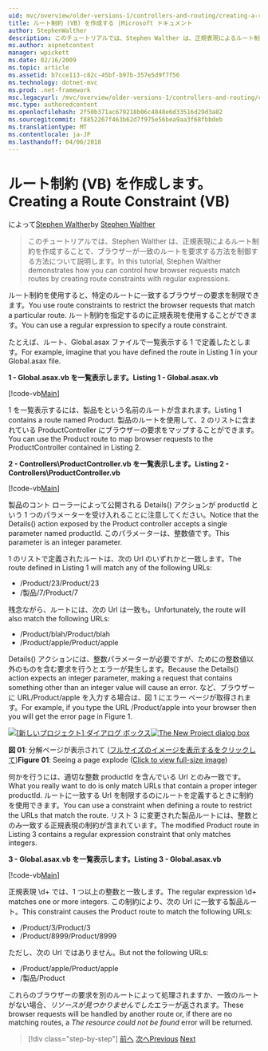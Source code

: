 ```yaml
---
uid: mvc/overview/older-versions-1/controllers-and-routing/creating-a-route-constraint-vb
title: ルート制約 (VB) を作成する |Microsoft ドキュメント
author: StephenWalther
description: このチュートリアルでは、Stephen Walther は、正規表現によるルート制約を作成することで、ブラウザーが一致のルートを要求する方法を制御する方法について説明します。
ms.author: aspnetcontent
manager: wpickett
ms.date: 02/16/2009
ms.topic: article
ms.assetid: b7cce113-c82c-45bf-b97b-357e5d9f7f56
ms.technology: dotnet-mvc
ms.prod: .net-framework
msc.legacyurl: /mvc/overview/older-versions-1/controllers-and-routing/creating-a-route-constraint-vb
msc.type: authoredcontent
ms.openlocfilehash: 2f50b371ac679218b06c4848e6d33516d29d3a82
ms.sourcegitcommit: f8852267f463b62d7f975e56bea9aa3f68fbbdeb
ms.translationtype: MT
ms.contentlocale: ja-JP
ms.lasthandoff: 04/06/2018
---
```

<a name="creating-a-route-constraint-vb"></a><span data-ttu-id="ad11d-103">ルート制約 (VB) を作成します。</span><span class="sxs-lookup"><span data-stu-id="ad11d-103">Creating a Route Constraint (VB)</span></span>
====================
<span data-ttu-id="ad11d-104">によって[Stephen Walther](https://github.com/StephenWalther)</span><span class="sxs-lookup"><span data-stu-id="ad11d-104">by [Stephen Walther](https://github.com/StephenWalther)</span></span>

> <span data-ttu-id="ad11d-105">このチュートリアルでは、Stephen Walther は、正規表現によるルート制約を作成することで、ブラウザーが一致のルートを要求する方法を制御する方法について説明します。</span><span class="sxs-lookup"><span data-stu-id="ad11d-105">In this tutorial, Stephen Walther demonstrates how you can control how browser requests match routes by creating route constraints with regular expressions.</span></span>


<span data-ttu-id="ad11d-106">ルート制約を使用すると、特定のルートに一致するブラウザーの要求を制限できます。</span><span class="sxs-lookup"><span data-stu-id="ad11d-106">You use route constraints to restrict the browser requests that match a particular route.</span></span> <span data-ttu-id="ad11d-107">ルート制約を指定するのに正規表現を使用することができます。</span><span class="sxs-lookup"><span data-stu-id="ad11d-107">You can use a regular expression to specify a route constraint.</span></span>

<span data-ttu-id="ad11d-108">たとえば、ルート、Global.asax ファイルで一覧表示する 1 で定義したとします。</span><span class="sxs-lookup"><span data-stu-id="ad11d-108">For example, imagine that you have defined the route in Listing 1 in your Global.asax file.</span></span>

<span data-ttu-id="ad11d-109">**1 - Global.asax.vb を一覧表示します。**</span><span class="sxs-lookup"><span data-stu-id="ad11d-109">**Listing 1 - Global.asax.vb**</span></span>

[!code-vb[Main](creating-a-route-constraint-vb/samples/sample1.vb)]

<span data-ttu-id="ad11d-110">1 を一覧表示するには、製品をという名前のルートが含まれます。</span><span class="sxs-lookup"><span data-stu-id="ad11d-110">Listing 1 contains a route named Product.</span></span> <span data-ttu-id="ad11d-111">製品のルートを使用して、2 のリストに含まれている ProductController にブラウザーの要求をマップすることができます。</span><span class="sxs-lookup"><span data-stu-id="ad11d-111">You can use the Product route to map browser requests to the ProductController contained in Listing 2.</span></span>

<span data-ttu-id="ad11d-112">**2 - Controllers\ProductController.vb を一覧表示します。**</span><span class="sxs-lookup"><span data-stu-id="ad11d-112">**Listing 2 - Controllers\ProductController.vb**</span></span>

[!code-vb[Main](creating-a-route-constraint-vb/samples/sample2.vb)]

<span data-ttu-id="ad11d-113">製品のコント ローラーによって公開される Details() アクションが productId という 1 つのパラメーターを受け入れることに注意してください。</span><span class="sxs-lookup"><span data-stu-id="ad11d-113">Notice that the Details() action exposed by the Product controller accepts a single parameter named productId.</span></span> <span data-ttu-id="ad11d-114">このパラメーターは、整数値です。</span><span class="sxs-lookup"><span data-stu-id="ad11d-114">This parameter is an integer parameter.</span></span>

<span data-ttu-id="ad11d-115">1 のリストで定義されたルートは、次の Url のいずれかと一致します。</span><span class="sxs-lookup"><span data-stu-id="ad11d-115">The route defined in Listing 1 will match any of the following URLs:</span></span>

- <span data-ttu-id="ad11d-116">/Product/23</span><span class="sxs-lookup"><span data-stu-id="ad11d-116">/Product/23</span></span>
- <span data-ttu-id="ad11d-117">/製品/7</span><span class="sxs-lookup"><span data-stu-id="ad11d-117">/Product/7</span></span>

<span data-ttu-id="ad11d-118">残念ながら、ルートには、次の Url は一致も。</span><span class="sxs-lookup"><span data-stu-id="ad11d-118">Unfortunately, the route will also match the following URLs:</span></span>

- <span data-ttu-id="ad11d-119">/Product/blah</span><span class="sxs-lookup"><span data-stu-id="ad11d-119">/Product/blah</span></span>
- <span data-ttu-id="ad11d-120">/Product/apple</span><span class="sxs-lookup"><span data-stu-id="ad11d-120">/Product/apple</span></span>

<span data-ttu-id="ad11d-121">Details() アクションには、整数パラメーターが必要ですが、ためにの整数値以外のものを含む要求を行うとエラーが発生します。</span><span class="sxs-lookup"><span data-stu-id="ad11d-121">Because the Details() action expects an integer parameter, making a request that contains something other than an integer value will cause an error.</span></span> <span data-ttu-id="ad11d-122">など、ブラウザーに URL/Product/apple を入力する場合は、図 1 にエラー ページが取得されます。</span><span class="sxs-lookup"><span data-stu-id="ad11d-122">For example, if you type the URL /Product/apple into your browser then you will get the error page in Figure 1.</span></span>


<span data-ttu-id="ad11d-123">[![[新しいプロジェクト] ダイアログ ボックス](creating-a-route-constraint-vb/_static/image1.jpg)](creating-a-route-constraint-vb/_static/image1.png)</span><span class="sxs-lookup"><span data-stu-id="ad11d-123">[![The New Project dialog box](creating-a-route-constraint-vb/_static/image1.jpg)](creating-a-route-constraint-vb/_static/image1.png)</span></span>

<span data-ttu-id="ad11d-124">**図 01**: 分解ページが表示されて ([フルサイズのイメージを表示するをクリックして](creating-a-route-constraint-vb/_static/image2.png))</span><span class="sxs-lookup"><span data-stu-id="ad11d-124">**Figure 01**: Seeing a page explode ([Click to view full-size image](creating-a-route-constraint-vb/_static/image2.png))</span></span>


<span data-ttu-id="ad11d-125">何かを行うには、適切な整数 productId を含んでいる Url とのみ一致です。</span><span class="sxs-lookup"><span data-stu-id="ad11d-125">What you really want to do is only match URLs that contain a proper integer productId.</span></span> <span data-ttu-id="ad11d-126">ルートに一致する Url を制限するのにルートを定義するときに制約を使用できます。</span><span class="sxs-lookup"><span data-stu-id="ad11d-126">You can use a constraint when defining a route to restrict the URLs that match the route.</span></span> <span data-ttu-id="ad11d-127">リスト 3 に変更された製品ルートには、整数とのみ一致する正規表現の制約が含まれています。</span><span class="sxs-lookup"><span data-stu-id="ad11d-127">The modified Product route in Listing 3 contains a regular expression constraint that only matches integers.</span></span>

<span data-ttu-id="ad11d-128">**3 - Global.asax.vb を一覧表示します。**</span><span class="sxs-lookup"><span data-stu-id="ad11d-128">**Listing 3 - Global.asax.vb**</span></span>

[!code-vb[Main](creating-a-route-constraint-vb/samples/sample3.vb)]

<span data-ttu-id="ad11d-129">正規表現 \d+ では、1 つ以上の整数と一致します。</span><span class="sxs-lookup"><span data-stu-id="ad11d-129">The regular expression \d+ matches one or more integers.</span></span> <span data-ttu-id="ad11d-130">この制約により、次の Url に一致する製品ルート。</span><span class="sxs-lookup"><span data-stu-id="ad11d-130">This constraint causes the Product route to match the following URLs:</span></span>

- <span data-ttu-id="ad11d-131">/Product/3</span><span class="sxs-lookup"><span data-stu-id="ad11d-131">/Product/3</span></span>
- <span data-ttu-id="ad11d-132">/Product/8999</span><span class="sxs-lookup"><span data-stu-id="ad11d-132">/Product/8999</span></span>

<span data-ttu-id="ad11d-133">ただし、次の Url ではありません。</span><span class="sxs-lookup"><span data-stu-id="ad11d-133">But not the following URLs:</span></span>

- <span data-ttu-id="ad11d-134">/Product/apple</span><span class="sxs-lookup"><span data-stu-id="ad11d-134">/Product/apple</span></span>
- <span data-ttu-id="ad11d-135">/製品</span><span class="sxs-lookup"><span data-stu-id="ad11d-135">/Product</span></span>

<span data-ttu-id="ad11d-136">これらのブラウザーの要求を別のルートによって処理されますか、一致のルートがない場合、*リソースが見つかりませんでした*エラーが返されます。</span><span class="sxs-lookup"><span data-stu-id="ad11d-136">These browser requests will be handled by another route or, if there are no matching routes, a *The resource could not be found* error will be returned.</span></span>

> [!div class="step-by-step"]
> <span data-ttu-id="ad11d-137">[前へ](creating-custom-routes-vb.md)
> [次へ](creating-a-custom-route-constraint-vb.md)</span><span class="sxs-lookup"><span data-stu-id="ad11d-137">[Previous](creating-custom-routes-vb.md)
[Next](creating-a-custom-route-constraint-vb.md)</span></span>
